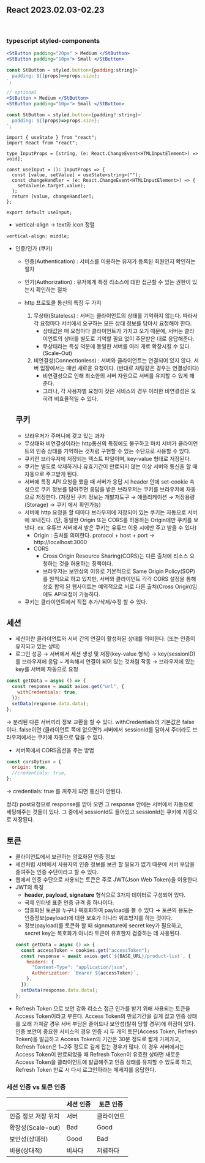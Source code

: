 ## React 2023.02.03-02.23

<br/>

### typescript styled-components

```jsx
<StButton padding="20px" > Medium </StButton>
<StButton padding="10px"> Small </StButton>

const StButton = styled.button<{padding:string}>`
  padding: ${(props)=>props.size};
`;
```

```jsx
// optional
<StButton > Medium </StButton>
<StButton padding="10px"> Small </StButton>

const StButton = styled.button<{padding?:string}>`
  padding: ${(props)=>props.size};
`;
```

```tsx
import { useState } from "react";
import React from "react";

type InputProps = [string, (e: React.ChangeEvent<HTMLInputElement>) => void];

const useInput = (): InputProps => {
  const [value, setValue] = useState<string>("");
  const changeHandler = (e: React.ChangeEvent<HTMLInputElement>) => {
    setValue(e.target.value);
  };
  return [value, changeHandler];
};

export default useInput;
```

- vertical-align → text와 icon 정렬

```tsx
vertical-align: middle;
```

- 인증/인가 (쿠키)
  - 인증(Authentication) : 서비스를 이용하는 유저가 등록된 회원인지 확인하는 절차
  - 인가(Authorization) : 유저에게 특정 리소스에 대한 접근할 수 있는 권한이 있는지 확인하는 절차

  - http 프로토콜 통신의 특징 두 가지
    1. 무상태(Stateless) : 서버는 클라이언트의 상태를 기억하지 않는다. 따라서 각 요청마다 서버에서 요구하는 모든 상태 정보를 담아서 요청해야 한다.
       - 상태값은 매 요청마다 클라이언트가 가지고 오기 때문에, 서버는 클라이언트의 상태를 별도로 기억할 필요 없이 주문받은 대로 응답해준다.
       - 무상태라는 특성 덕분에 동일한 서버를 여러 개로 확장시킬 수 있다.(Scale-Out)
    2. 비연결성(Connectionless) : 서버와 클라이언트는 연결되어 있지 않다. 서버 입장에서는 매번 새로운 요청이다. (반대로 채팅같은 경우는 연결성이다)
       - 비연결성으로 인해 최소한의 서버 자원으로 서버를 유지할 수 있게 해준다.
       - 그러나, 각 사용자별 요청이 잦은 서비스의 경우 이러한 비연결성은 오히려 비효율적일 수 있다.
  ## 쿠키
  - 브라우저가 주머니에 갖고 있는 과자
  - 무상태와 비연결성이라는 http통신의 특징에도 불구하고 마치 서버가 클라이언트의 인증 상태를 기억하는 것처럼 구현할 수 있는 수단으로 사용할 수 있다.
  - 쿠키란 브라우저에 저장되는 텍스트 파일이며, key-value 형태로 저장된다.
  - 쿠키는 별도로 삭제하거나 유효기간이 만료되지 않는 이상 서버와 통신을 할 때 자동으로 주고받게 된다.
  - 서버에 특정 API 요청을 했을 때 서버가 응답 시 header 안에 set-cookie 속성으로 쿠키 정보를 담아주면 응답을 받은 브라우저는 쿠키를 브라우저에 자동으로 저장한다. (저장된 쿠키 정보는 개발자도구 → 애플리케이션 → 저장용량(Storage) → 쿠키 에서 확인가능)
  - 서버에 http 요청을 할 때마다 브라우저에 저장되어 있는 쿠키는 자동으로 서버에 보내진다. (단, 동일한 Origin 또는 CORS를 허용하는 Origin에만 쿠키를 보낸다. ex. 유튜브 서버에서 받은 쿠키는 유튜브 이용 시에만 주고 받을 수 있다)
    - Origin : 출처를 의미한다. protocol + host + port → http://localhost:3000
    - CORS
      - Cross Origin Resource Sharing(CORS)는 다른 출처에 리소스 요청하는 것을 허용하는 정책이다.
      - 브라우저는 보안상의 이유로 기본적으로 Same Origin Policy(SOP)를 원칙으로 하고 있지만, 서버와 클라이언트 각각 CORS 설정을 통해 상호 합의 된 웹사이트는 예외적으로 서로 다른 출처(Cross Origin)임에도 API요청이 가능하다.
  - 쿠키는 클라이언트에서 직접 추가/삭제/수정 할 수 있다.

## 세션

- 세션이란 클라이언트와 서버 간의 연결이 활성화된 상태를 의미한다. (또는 인증이 유지되고 있는 상태)
- 로그인 성공 → 서버에서 세션 생성 및 저장(key-value 형식) → key(sessionID)를 브라우저에 응답 ~ 계속해서 연결이 되어 있는 것처럼 작동 → 브라우저에 있는 key를 서버에 자동으로 요청

```jsx
const getData = async () => {
  const response = await axios.get("url", {
    withCredentials: true,
  });
  setData(response.data.data);
};
```

→ 분리된 다른 서버끼리 정보 교환을 할 수 있다. withCredentials의 기본값은 false이다. false이면 (클라이언트 쪽에 없으면?) 서버에서 sessionId를 담아서 주더라도 브라우저에서는 쿠키에 자동으로 담을 수 없다.

- 서버쪽에서 CORS옵션을 주는 방법

```jsx
const corsOption = {
  origin: true,
  //credentials: true,
};
```

→ credentials: true 를 꺼주게 되면 통신이 안된다.

정리) post요청으로 response를 받아 오면 그 response 안에는 서버에서 자동으로 세팅해주는 것들이 있다. 그 중에서 sessionId도 들어있고 sessionId는 쿠키에 자동으로 저장된다.

## 토큰

- 클라이언트에서 보관하는 암호화된 인증 정보
- 세션처럼 서버에서 사용자의 인증 정보를 보관 할 필요가 없기 때문에 서버 부담을 줄여주는 인증 수단이라고 할 수 있다.
- 웹에서 인증 수단으로 사용되는 토큰은 주로 JWT(Json Web Token)을 이용한다.
- JWT의 특징
  - **header, payload, signature** 형식으로 3가지 데이터로 구성되어 있다.
  - 국제 인터넷 표준 인증 규격 중 하나이다.
  - 암호화된 토큰을 누구나 복호화하여 payload를 볼 수 있다 → 토큰의 용도는 인증정보(payload)에 대한 보호가 아니라 위조방지를 하는 것이다.
  - 정보(payload)를 토큰화 할 때 signmature에 secret key가 필요하고, secret key는 복호화가 아니라 토큰이 유효한지 검증하는 데 사용된다.
  ```jsx
  const getData = async () => {
    const accessToken = cookies.get("accessToken");
    const response = await axios.get(`${BASE_URL}/product-list`, {
      headers: {
        "Content-Type": "application/json",
        Authorization: `Bearer ${accessToken}`,
      },
    });
    setData(response.data.data);
  };
  ```
- Refresh Token 으로 보안 강화
  리소스 접근 인가를 받기 위해 사용되는 토큰을 Access Token이라고 부른다.
  Access Token의 만료기간을 길게 잡고 인증 상태를 오래 가져갈 경우 서버 부담은 줄어드나 보안성(탈취 당할 경우)에 허점이 있다.
  인증 보안이 중요한 서비스의 경우 인증 시 두 개의 토믄(Access Token, Refresh Token)을 발급하고 Access Token의 기간은 30분 정도로 짧게 가져가고, Refresh Token은 1~2주 정도로 길게 잡는 경우가 많다.
  이 경우 서버에서는 Access Token이 만료되었을 때 Refresh Token이 유효한 상태면 새로운 Access Token을 클라이언트에 발급해주고 인증 상태를 유지할 수 있도록 하고, Refresh Token 만료 시 다시 로그인하라는 메세지를 응답한다.

### 세션 인증 vs 토큰 인증

|                     | 세션 인증 | 토큰 인증  |
| ------------------- | --------- | ---------- |
| 인증 정보 저장 위치 | 서버      | 클라이언트 |
| 확장성(Scale-out)   | Bad       | Good       |
| 보안성(상대적)      | Good      | Bad        |
| 비용(상대적)        | 비싸다    | 저렴하다   |

